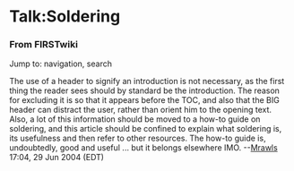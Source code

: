 # Talk:Soldering

### From FIRSTwiki

Jump to: navigation, search

The use of a header to signify an introduction is not necessary, as the first
thing the reader sees should by standard be the introduction. The reason for
excluding it is so that it appears before the TOC, and also that the BIG
header can distract the user, rather than orient him to the opening text.
Also, a lot of this information should be moved to a how-to guide on
soldering, and this article should be confined to explain what soldering is,
its usefulness and then refer to other resources. The how-to guide is,
undoubtedly, good and useful ... but it belongs elsewhere IMO.
--[Mrawls](/index.php/User:Mrawls "User:Mrawls" ) 17:04, 29 Jun 2004 (EDT)

